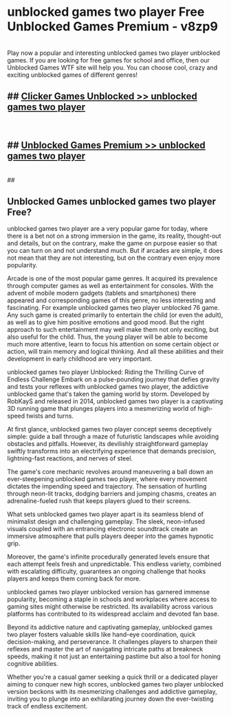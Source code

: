 # unblocked games two player  Free Unblocked Games Premium - v8zp9 <br>
<br>
Play now a popular and interesting unblocked games two player unblocked games. If you are looking for free games for school and office, then our Unblocked Games WTF site will help you. You can choose cool, crazy and exciting unblocked games of different genres!


## ##  [Clicker Games Unblocked >> unblocked games two player](http://freeplayer.one?title=unblocked_games_two_player&ref=UGames)
  <br>

##  ## [Unblocked Games Premium >> unblocked games two player](http://freeplayer.one?title=unblocked_games_two_player&ref=UGames)
  <br>
  ##



## Unblocked Games unblocked games two player Free?

unblocked games two player are a very popular game for today, where there is a bet not on a strong immersion in the game, its reality, thought-out and details, but on the contrary, make the game on purpose easier so that you can turn on and not understand much. But if arcades are simple, it does not mean that they are not interesting, but on the contrary even enjoy more popularity.

Arcade is one of the most popular game genres. It acquired its prevalence through computer games as well as entertainment for consoles. With the advent of mobile modern gadgets (tablets and smartphones) there appeared and corresponding games of this genre, no less interesting and fascinating. For example unblocked games two player unblocked 76 game. Any such game is created primarily to entertain the child (or even the adult), as well as to give him positive emotions and good mood. But the right approach to such entertainment may well make them not only exciting, but also useful for the child. Thus, the young player will be able to become much more attentive, learn to focus his attention on some certain object or action, will train memory and logical thinking. And all these abilities and their development in early childhood are very important.

unblocked games two player Unblocked: Riding the Thrilling Curve of Endless Challenge
Embark on a pulse-pounding journey that defies gravity and tests your reflexes with unblocked games two player, the addictive unblocked game that's taken the gaming world by storm. Developed by RobKayS and released in 2014, unblocked games two player is a captivating 3D running game that plunges players into a mesmerizing world of high-speed twists and turns.

At first glance, unblocked games two player concept seems deceptively simple: guide a ball through a maze of futuristic landscapes while avoiding obstacles and pitfalls. However, its devilishly straightforward gameplay swiftly transforms into an electrifying experience that demands precision, lightning-fast reactions, and nerves of steel.

The game's core mechanic revolves around maneuvering a ball down an ever-steepening unblocked games two player, where every movement dictates the impending speed and trajectory. The sensation of hurtling through neon-lit tracks, dodging barriers and jumping chasms, creates an adrenaline-fueled rush that keeps players glued to their screens.

What sets unblocked games two player apart is its seamless blend of minimalist design and challenging gameplay. The sleek, neon-infused visuals coupled with an entrancing electronic soundtrack create an immersive atmosphere that pulls players deeper into the games hypnotic grip.

Moreover, the game's infinite procedurally generated levels ensure that each attempt feels fresh and unpredictable. This endless variety, combined with escalating difficulty, guarantees an ongoing challenge that hooks players and keeps them coming back for more.

unblocked games two player unblocked version has garnered immense popularity, becoming a staple in schools and workplaces where access to gaming sites might otherwise be restricted. Its availability across various platforms has contributed to its widespread acclaim and devoted fan base.

Beyond its addictive nature and captivating gameplay, unblocked games two player fosters valuable skills like hand-eye coordination, quick decision-making, and perseverance. It challenges players to sharpen their reflexes and master the art of navigating intricate paths at breakneck speeds, making it not just an entertaining pastime but also a tool for honing cognitive abilities.

Whether you're a casual gamer seeking a quick thrill or a dedicated player aiming to conquer new high scores, unblocked games two player unblocked version beckons with its mesmerizing challenges and addictive gameplay, inviting you to plunge into an exhilarating journey down the ever-twisting track of endless excitement.